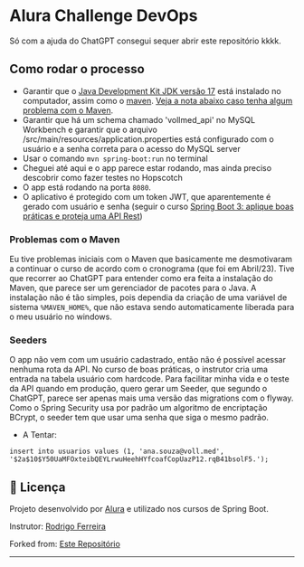 # Alura Challenge DevOps
Só com a ajuda do ChatGPT consegui sequer abrir este repositório kkkk.

## Como rodar o processo
- Garantir que o <a href="https://www.oracle.com/java/technologies/javase/jdk17-archive-downloads.html">Java Development Kit JDK versão 17</a> está instalado no computador, assim como o <a href="https://maven.apache.org/download.cgi">maven</a>. <a href="#problemas-com-o-maven">Veja a nota abaixo caso tenha algum problema com o Maven</a>.
- Garantir que há um schema chamado 'vollmed_api' no MySQL Workbench e garantir que o arquivo /src/main/resources/application.properties está configurado com o usuário e a senha correta para o acesso do MySQL server
- Usar o comando ```mvn spring-boot:run``` no terminal
- Cheguei até aqui e o app parece estar rodando, mas ainda preciso descobrir como fazer testes no Hopscotch
- O app está rodando na porta ```8080```.
- O aplicativo é protegido com um token JWT, que aparentemente é gerado com usuário e senha (seguir o curso <a href="https://cursos.alura.com.br/course/spring-boot-aplique-boas-praticas-proteja-api-rest">Spring Boot 3: aplique boas práticas e proteja uma API Rest</a>)

### Problemas com o Maven
Eu tive problemas iniciais com o Maven que basicamente me desmotivaram a continuar o curso de acordo com o cronograma (que foi em Abril/23). Tive que recorrer ao ChatGPT para entender como era feita a instalação do Maven, que parece ser um gerenciador de pacotes para o Java. A instalação não é tão simples, pois dependia da criação de uma variável de sistema ```%MAVEN_HOME%```, que não estava sendo automaticamente liberada para o meu usuário no windows.

### Seeders
O app não vem com um usuário cadastrado, então não é possível acessar nenhuma rota da API. No curso de boas práticas, o instrutor cria uma entrada na tabela usuário com hardcode. Para facilitar minha vida e o teste da API quando em produção, quero gerar um Seeder, que segundo o ChatGPT, parece ser apenas mais uma versão das migrations com o flyway. Como o Spring Security usa por padrão um algoritmo de encriptação BCrypt, o seeder tem que usar uma senha que siga o mesmo padrão.
* A Tentar:
```
insert into usuarios values (1, 'ana.souza@voll.med', '$2a$10$Y50UaMFOxteibQEYLrwuHeehHYfcoafCopUazP12.rqB41bsolF5.');
```

## 📝 Licença

Projeto desenvolvido por [Alura](https://www.alura.com.br) e utilizado nos cursos de Spring Boot.

Instrutor: [Rodrigo Ferreira](https://cursos.alura.com.br/user/rodrigo-ferreira) 

Forked from: [Este Repositório](https://github.com/alura-cursos/2771-spring-boot)

---
